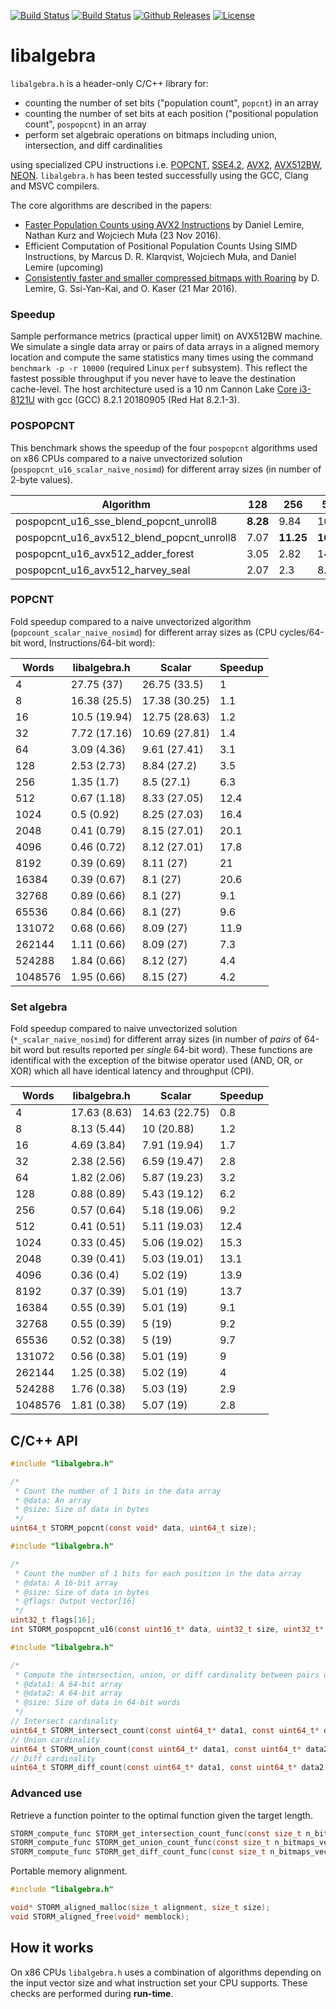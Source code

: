 [![Build Status](https://travis-ci.com/mklarqvist/libalgebra.svg)](https://travis-ci.com/mklarqvist/libalgebra)
[![Build Status](https://ci.appveyor.com/api/projects/status/github/mklarqvist/libalgebra?branch=master&svg=true)](https://ci.appveyor.com/project/mklarqvist/libalgebra)
[![Github Releases](https://img.shields.io/github/release/mklarqvist/libalgebra.svg)](https://github.com/mklarqvist/libalgebra/releases)
[![License](https://img.shields.io/badge/Apache-2.0-blue.svg)](LICENSE)

# libalgebra

```libalgebra.h``` is a header-only C/C++ library for:
* counting the number of set bits ("population count", `popcnt`) in an array
* counting the number of set bits at each position ("positional population count", `pospopcnt`) in an array
* perform set algebraic operations on bitmaps including union, intersection, and diff cardinalities

using specialized CPU instructions i.e.
[POPCNT](https://en.wikipedia.org/wiki/SSE4#POPCNT_and_LZCNT),
[SSE4.2](https://en.wikipedia.org/wiki/SSE4#SSE4.2),
[AVX2](https://en.wikipedia.org/wiki/Advanced_Vector_Extensions),
[AVX512BW](https://en.wikipedia.org/wiki/Advanced_Vector_Extensions),
[NEON](https://en.wikipedia.org/wiki/ARM_architecture#Advanced_SIMD_.28NEON.29). ```libalgebra.h``` has been tested successfully using the GCC,
Clang and MSVC compilers.

The core algorithms are described in the papers:

* [Faster Population Counts using AVX2 Instructions](https://arxiv.org/abs/1611.07612) by Daniel Lemire, Nathan Kurz
  and Wojciech Muła (23 Nov 2016).
* Efficient Computation of Positional Population Counts Using SIMD Instructions,
  by Marcus D. R. Klarqvist, Wojciech Muła, and Daniel Lemire (upcoming)
* [Consistently faster and smaller compressed bitmaps with Roaring](https://arxiv.org/abs/1603.06549) by D. Lemire, G. Ssi-Yan-Kai,
  and O. Kaser (21 Mar 2016).

### Speedup

Sample performance metrics (practical upper limit) on AVX512BW machine. We simulate a single data array or pairs of data arrays in a aligned memory location and compute the same statistics many times using the command `benchmark -p -r 10000` (required Linux `perf` subsystem). This reflect the fastest possible throughput if you never have to leave the destination cache-level.
The host architecture used is a 10 nm Cannon Lake [Core i3-8121U](https://ark.intel.com/content/www/us/en/ark/products/136863/intel-core-i3-8121u-processor-4m-cache-up-to-3-20-ghz.html) with gcc (GCC) 8.2.1 20180905 (Red Hat 8.2.1-3).

### POSPOPCNT

This benchmark shows the speedup of the four `pospopcnt` algorithms used on x86
CPUs compared to a naive unvectorized solution
(`pospopcnt_u16_scalar_naive_nosimd`) for different array sizes (in number of
2-byte values). 

| Algorithm                         | 128  | 256   | 512   | 1024  | 2048  | 4096  | 8192  | 65536  |
|-----------------------------------|------|-------|-------|-------|-------|-------|-------|--------|
| pospopcnt_u16_sse_blend_popcnt_unroll8    | **8.28** | 9.84  | 10.55 | 11    | 11.58 | 11.93 | 12.13 | 12.28  |
| pospopcnt_u16_avx512_blend_popcnt_unroll8 | 7.07 | **11.25** | **16.21** | 21    | 25.49 | 27.91 | 29.73 | 31.55  |
| pospopcnt_u16_avx512_adder_forest        | 3.05 | 2.82  | 14.53 | **23.13** | **34.37** | 44.91 | 52.78 | 61.68  |
| pospopcnt_u16_avx512_harvey_seal          | 2.07 | 2.3   | 8.21  | 15.41 | 28.17 | **49.14** | **76.11** | **138.71** |

### POPCNT

Fold speedup compared to a naive unvectorized algorithm
(`popcount_scalar_naive_nosimd`) for different array sizes as (CPU cycles/64-bit word, Instructions/64-bit word):

| Words   | libalgebra.h | Scalar        | Speedup |
|---------|--------------|---------------|---------|
| 4       | 27.75 (37)   | 26.75 (33.5)  | 1       |
| 8       | 16.38 (25.5) | 17.38 (30.25) | 1.1     |
| 16      | 10.5 (19.94) | 12.75 (28.63) | 1.2     |
| 32      | 7.72 (17.16) | 10.69 (27.81) | 1.4     |
| 64      | 3.09 (4.36)  | 9.61 (27.41)  | 3.1     |
| 128     | 2.53 (2.73)  | 8.84 (27.2)   | 3.5     |
| 256     | 1.35 (1.7)   | 8.5 (27.1)    | 6.3     |
| 512     | 0.67 (1.18)  | 8.33 (27.05)  | 12.4    |
| 1024    | 0.5 (0.92)   | 8.25 (27.03)  | 16.4    |
| 2048    | 0.41 (0.79)  | 8.15 (27.01)  | 20.1    |
| 4096    | 0.46 (0.72)  | 8.12 (27.01)  | 17.8    |
| 8192    | 0.39 (0.69)  | 8.11 (27)     | 21      |
| 16384   | 0.39 (0.67)  | 8.1 (27)      | 20.6    |
| 32768   | 0.89 (0.66)  | 8.1 (27)      | 9.1     |
| 65536   | 0.84 (0.66)  | 8.1 (27)      | 9.6     |
| 131072  | 0.68 (0.66)  | 8.09 (27)     | 11.9    |
| 262144  | 1.11 (0.66)  | 8.09 (27)     | 7.3     |
| 524288  | 1.84 (0.66)  | 8.12 (27)     | 4.4     |
| 1048576 | 1.95 (0.66)  | 8.15 (27)     | 4.2     |

### Set algebra

Fold speedup compared to naive unvectorized solution (`*_scalar_naive_nosimd`)
for different array sizes (in number of _pairs_ of 64-bit word but results reported per _single_ 64-bit word). These
functions are identifical with the exception of the bitwise operator used (AND,
OR, or XOR) which all have identical latency and throughput (CPI).

| Words   | libalgebra.h | Scalar        | Speedup |
|---------|--------------|---------------|---------|
| 4       | 17.63 (8.63) | 14.63 (22.75) | 0.8     |
| 8       | 8.13 (5.44)  | 10 (20.88)    | 1.2     |
| 16      | 4.69 (3.84)  | 7.91 (19.94)  | 1.7     |
| 32      | 2.38 (2.56)  | 6.59 (19.47)  | 2.8     |
| 64      | 1.82 (2.06)  | 5.87 (19.23)  | 3.2     |
| 128     | 0.88 (0.89)  | 5.43 (19.12)  | 6.2     |
| 256     | 0.57 (0.64)  | 5.18 (19.06)  | 9.2     |
| 512     | 0.41 (0.51)  | 5.11 (19.03)  | 12.4    |
| 1024    | 0.33 (0.45)  | 5.06 (19.02)  | 15.3    |
| 2048    | 0.39 (0.41)  | 5.03 (19.01)  | 13.1    |
| 4096    | 0.36 (0.4)   | 5.02 (19)     | 13.9    |
| 8192    | 0.37 (0.39)  | 5.01 (19)     | 13.7    |
| 16384   | 0.55 (0.39)  | 5.01 (19)     | 9.1     |
| 32768   | 0.55 (0.39)  | 5 (19)        | 9.2     |
| 65536   | 0.52 (0.38)  | 5 (19)        | 9.7     |
| 131072  | 0.56 (0.38)  | 5.01 (19)     | 9       |
| 262144  | 1.25 (0.38)  | 5.02 (19)     | 4       |
| 524288  | 1.76 (0.38)  | 5.03 (19)     | 2.9     |
| 1048576 | 1.81 (0.38)  | 5.07 (19)     | 2.8     |

## C/C++ API

```C
#include "libalgebra.h"

/*
 * Count the number of 1 bits in the data array
 * @data: An array
 * @size: Size of data in bytes
 */
uint64_t STORM_popcnt(const void* data, uint64_t size);
```

```C
#include "libalgebra.h"

/*
 * Count the number of 1 bits for each position in the data array
 * @data: A 16-bit array
 * @size: Size of data in bytes
 * @flags: Output vector[16]
 */
uint32_t flags[16];
int STORM_pospopcnt_u16(const uint16_t* data, uint32_t size, uint32_t* flags);
```

```C
#include "libalgebra.h"

/*
 * Compute the intersection, union, or diff cardinality between pairs of bitmaps
 * @data1: A 64-bit array
 * @data2: A 64-bit array
 * @size: Size of data in 64-bit words
 */
// Intersect cardinality
uint64_t STORM_intersect_count(const uint64_t* data1, const uint64_t* data2, const uint32_t size);
// Union cardinality
uint64_t STORM_union_count(const uint64_t* data1, const uint64_t* data2, const uint32_t size);
// Diff cardinality
uint64_t STORM_diff_count(const uint64_t* data1, const uint64_t* data2, const uint32_t size);
```

### Advanced use

Retrieve a function pointer to the optimal function given the target length.

```C
STORM_compute_func STORM_get_intersection_count_func(const size_t n_bitmaps_vector);
STORM_compute_func STORM_get_union_count_func(const size_t n_bitmaps_vector);
STORM_compute_func STORM_get_diff_count_func(const size_t n_bitmaps_vector);
```

Portable memory alignment.

```C
#include "libalgebra.h"

void* STORM_aligned_malloc(size_t alignment, size_t size);
void STORM_aligned_free(void* memblock);
```

## How it works

On x86 CPUs ```libalgebra.h``` uses a combination of algorithms depending on the input vector size and what instruction set your CPU supports. These checks are performed during **run-time**.